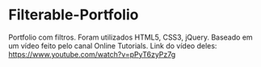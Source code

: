 # Filterable-Portfolio
Portfolio com filtros. Foram utilizados HTML5, CSS3, jQuery. Baseado em um vídeo feito pelo canal Online Tutorials. Link do vídeo deles: https://www.youtube.com/watch?v=pPyT6zyPz7g
